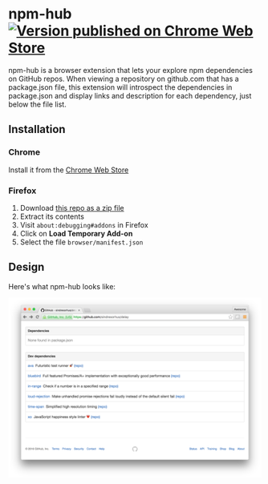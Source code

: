 # npm-hub [![Version published on Chrome Web Store](https://img.shields.io/chrome-web-store/v/kbbbjimdjbjclaebffknlabpogocablj.svg)](https://chrome.google.com/webstore/detail/npm-hub/kbbbjimdjbjclaebffknlabpogocablj)

npm-hub is a browser extension that lets your explore npm dependencies on GitHub repos. When viewing a repository on github.com that has a package.json file, this extension will introspect the dependencies in package.json and display links and description for each dependency, just below the file list.

## Installation

### Chrome

Install it from the [Chrome Web Store](https://chrome.google.com/webstore/detail/npm-hub/kbbbjimdjbjclaebffknlabpogocablj)

### Firefox

1. Download [this repo as a zip file](https://github.com/zeke/npm-hub/archive/master.zip)
2. Extract its contents
3. Visit `about:debugging#addons` in Firefox
4. Click on **Load Temporary Add-on**
5. Select the file `browser/manifest.json`

## Design

Here's what npm-hub looks like:

![npm-hub on Chrome](assets/npm-hub-screenshot.png)

